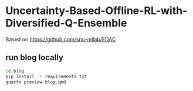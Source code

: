 # Uncertainty-Based-Offline-RL-with-Diversified-Q-Ensemble

Based on https://github.com/snu-mllab/EDAC

## run blog locally

```bash
cd blog
pip install -r requirements.txt
quarto preview blog.qmd
```
